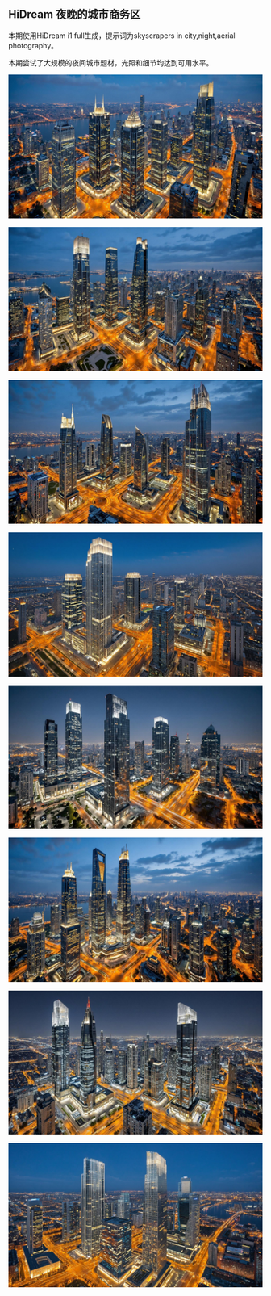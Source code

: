 ## HiDream 夜晚的城市商务区

本期使用HiDream i1 full生成，提示词为skyscrapers in city,night,aerial photography。

本期尝试了大规模的夜间城市题材，光照和细节均达到可用水平。

![ComfyUI_00041_.jpg](https://github.com/Willian7004/media-blog/blob/main/files/202505/2025051205/ComfyUI_00041_.jpg?raw=true)

![ComfyUI_00043_.jpg](https://github.com/Willian7004/media-blog/blob/main/files/202505/2025051205/ComfyUI_00043_.jpg?raw=true)

![ComfyUI_00044_.jpg](https://github.com/Willian7004/media-blog/blob/main/files/202505/2025051205/ComfyUI_00044_.jpg?raw=true)

![ComfyUI_00045_.jpg](https://github.com/Willian7004/media-blog/blob/main/files/202505/2025051205/ComfyUI_00045_.jpg?raw=true)

![ComfyUI_00046_.jpg](https://github.com/Willian7004/media-blog/blob/main/files/202505/2025051205/ComfyUI_00046_.jpg?raw=true)

![ComfyUI_00047_.jpg](https://github.com/Willian7004/media-blog/blob/main/files/202505/2025051205/ComfyUI_00047_.jpg?raw=true)

![ComfyUI_00048_.jpg](https://github.com/Willian7004/media-blog/blob/main/files/202505/2025051205/ComfyUI_00048_.jpg?raw=true)

![ComfyUI_00050_.jpg](https://github.com/Willian7004/media-blog/blob/main/files/202505/2025051205/ComfyUI_00050_.jpg?raw=true)